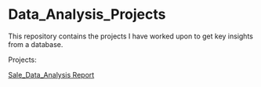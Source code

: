 # Data_Analysis_Projects
This repository contains the projects I have worked upon to get key insights from a database. 

Projects:

[Sale_Data_Analysis Report](https://github.com/kanika1509/Data_Analysis_Projects/tree/main/Sales_Data_Analysis-Using%20PowerBi)
